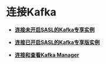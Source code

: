 # 连接Kafka<a name="ZH-CN_TOPIC_0169047376"></a>

-   **[连接未开启SASL的Kafka专享实例](连接未开启SASL的Kafka专享实例.md)**  

-   **[连接已开启SASL的Kafka专享版实例](连接已开启SASL的Kafka专享版实例.md)**  

-   **[连接和查看Kafka Manager](连接和查看Kafka-Manager.md)**  


